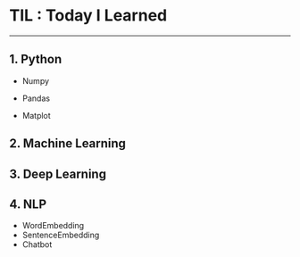

# TIL : Today I Learned



---

## 1. Python

- Numpy

- Pandas

- Matplot



## 2. Machine Learning



## 3. Deep Learning



## 4. NLP

- WordEmbedding
- SentenceEmbedding
- Chatbot
